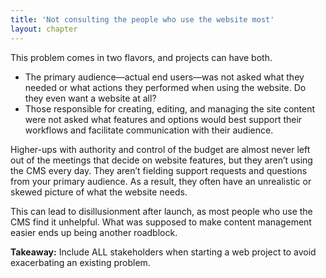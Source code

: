 ```yaml
---
title: 'Not consulting the people who use the website most'
layout: chapter
---
```



This problem comes in two flavors, and projects can have both.

- The primary audience—actual end users—was not asked what they needed or what actions they performed when using the website. Do they even want a website at all?
- Those responsible for creating, editing, and managing the site content were not asked what features and options would best support their workflows and facilitate communication with their audience.

Higher-ups with authority and control of the budget are almost never left out of the meetings that decide on website features, but they aren’t using the CMS every day. They aren’t fielding support requests and questions from your primary audience. As a result, they often have an unrealistic or skewed picture of what the website needs.

This can lead to disillusionment after launch, as most people who use the CMS find it unhelpful. What was supposed to make content management easier ends up being another roadblock.

**Takeaway:** Include ALL stakeholders when starting a web project to avoid exacerbating an existing problem.
